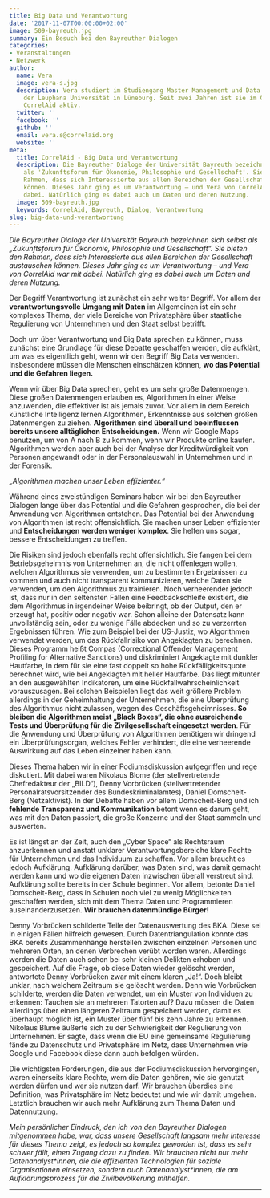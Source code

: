 ```yaml
---
title: Big Data und Verantwortung
date: '2017-11-07T00:00:00+02:00'
image: 509-bayreuth.jpg
summary: Ein Besuch bei den Bayreuther Dialogen
categories:
- Veranstaltungen
- Netzwerk
author:
  name: Vera
  image: vera-s.jpg
  description: Vera studiert im Studiengang Master Management und Data Science an
    der Leuphana Universität in Lüneburg. Seit zwei Jahren ist sie im Core-Team von
    CorrelAid aktiv.
  twitter: ''
  facebook: ''
  github: ''
  email: vera.s@correlaid.org
  website: ''
meta:
  title: CorrelAid - Big Data und Verantwortung
  description: Die Bayreuther Dialoge der Universität Bayreuth bezeichnen sich selbst
    als 'Zukunftsforum für Ökonomie, Philosophie und Gesellschaft'. Sie bieten den
    Rahmen, dass sich Interessierte aus allen Bereichen der Gesellschaft austauschen
    können. Dieses Jahr ging es um Verantwortung – und Vera von CorrelAid war mit
    dabei. Natürlich ging es dabei auch um Daten und deren Nutzung.
  image: 509-bayreuth.jpg
  keywords: CorrelAid, Bayreuth, Dialog, Verantwortung
slug: big-data-und-verantwortung
---
```


*Die Bayreuther Dialoge der Universität Bayreuth bezeichnen sich selbst
als „Zukunftsforum für Ökonomie, Philosophie und Gesellschaft“. Sie
bieten den Rahmen, dass sich Interessierte aus allen Bereichen der
Gesellschaft austauschen können. Dieses Jahr ging es um Verantwortung –
und Vera von CorrelAid war mit dabei. Natürlich ging es dabei auch um
Daten und deren Nutzung.*

Der Begriff Verantwortung ist zunächst ein sehr weiter Begriff. Vor
allem der **verantwortungsvolle Umgang mit Daten** im Allgemeinen ist
ein sehr komplexes Thema, der viele Bereiche von Privatsphäre über
staatliche Regulierung von Unternehmen und den Staat selbst betrifft.

Doch um über Verantwortung und Big Data sprechen zu können, muss
zunächst eine Grundlage für diese Debatte geschaffen werden, die
aufklärt, um was es eigentlich geht, wenn wir den Begriff Big Data
verwenden. Insbesondere müssen die Menschen einschätzen können, **wo das
Potential und die Gefahren liegen.**

Wenn wir über Big Data sprechen, geht es um sehr große Datenmengen.
Diese großen Datenmengen erlauben es, Algorithmen in einer Weise
anzuwenden, die effektiver ist als jemals zuvor. Vor allem in dem
Bereich künstliche Intelligenz lernen Algorithmen, Erkenntnisse aus
solchen großen Datenmengen zu ziehen. **Algorithmen sind überall und
beeinflussen bereits unsere alltäglichen Entscheidungen.** Wenn wir
Google Maps benutzen, um von A nach B zu kommen, wenn wir Produkte
online kaufen. Algorithmen werden aber auch bei der Analyse der
Kreditwürdigkeit von Personen angewandt oder in der Personalauswahl in
Unternehmen und in der Forensik.

*„Algorithmen machen unser Leben effizienter.“*

Während eines zweistündigen Seminars haben wir bei den Bayreuther
Dialogen lange über das Potential und die Gefahren gesprochen, die bei
der Anwendung von Algorithmen entstehen. Das Potential bei der Anwendung
von Algorithmen ist recht offensichtlich. Sie machen unser Leben
effizienter und **Entscheidungen werden weniger komplex**. Sie helfen
uns sogar, bessere Entscheidungen zu treffen.

Die Risiken sind jedoch ebenfalls recht offensichtlich. Sie fangen bei
dem Betriebsgeheimnis von Unternehmen an, die nicht offenlegen wollen,
welchen Algorithmus sie verwenden, um zu bestimmten Ergebnissen zu
kommen und auch nicht transparent kommunizieren, welche Daten sie
verwenden, um den Algorithmus zu trainieren. Noch verheerender jedoch
ist, dass nur in den seltensten Fällen eine Feedbackschleife existiert,
die dem Algorithmus in irgendeiner Weise beibringt, ob der Output, den
er erzeugt hat, positiv oder negativ war. Schon alleine der Datensatz
kann unvollständig sein, oder zu wenige Fälle abdecken und so zu
verzerrten Ergebnissen führen. Wie zum Beispiel bei der US-Justiz, wo
Algorithmen verwendet werden, um das Rückfallrisiko von Angeklagten zu
berechnen. Dieses Programm heißt Compas (Correctional Offender
Management Profiling for Alternative Sanctions) und diskriminiert
Angeklagte mit dunkler Hautfarbe, in dem für sie eine fast doppelt so
hohe Rückfälligkeitsquote berechnet wird, wie bei Angeklagten mit heller
Hautfarbe. Das liegt mitunter an den ausgewählten Indikatoren, um eine
Rückfallwahrscheinlichkeit vorauszusagen. Bei solchen Beispielen liegt
das weit größere Problem allerdings in der Geheimhaltung der
Unternehmen, die eine Überprüfung des Algorithmus nicht zulassen, wegen
des Geschäftsgeheimnisses. **So bleiben die Algorithmen meist „Black
Boxes“, die ohne ausreichende Tests und Überprüfung für die
Zivilgesellschaft eingesetzt werden**. Für die Anwendung und Überprüfung
von Algorithmen benötigen wir dringend ein Überprüfungsorgan, welches
Fehler verhindert, die eine verheerende Auswirkung auf das Leben
einzelner haben kann.

Dieses Thema haben wir in einer Podiumsdiskussion aufgegriffen und rege
diskutiert. Mit dabei waren Nikolaus Blome (der stellvertretende
Chefredakteur der „BILD“), Denny Vorbrücken (stellvertretender
Personalratsvorsitzender des Bundeskriminalamtes), Daniel Domscheit-Berg
(Netzaktivist). In der Debatte haben vor allem Domscheit-Berg und ich
**fehlende Transparenz und Kommunikation** betont wenn es darum geht,
was mit den Daten passiert, die große Konzerne und der Staat sammeln und
auswerten.

Es ist längst an der Zeit, auch den „Cyber Space“ als Rechtsraum
anzuerkennen und anstatt unklarer Verantwortungsbereiche klare Rechte
für Unternehmen und das Individuum zu schaffen. Vor allem braucht es
jedoch Aufklärung. Aufklärung darüber, was Daten sind, was damit gemacht
werden kann und wo die eigenen Daten inzwischen überall verstreut sind.
Aufklärung sollte bereits in der Schule beginnen. Vor allem, betonte
Daniel Domscheit-Berg, dass in Schulen noch viel zu wenig Möglichkeiten
geschaffen werden, sich mit dem Thema Daten und Programmieren
auseinanderzusetzen. **Wir brauchen datenmündige Bürger!**

Denny Vorbrücken schilderte Teile der Datenauswertung des BKA. Diese sei
in einigen Fällen hilfreich gewesen. Durch Datentriangulation konnte das
BKA bereits Zusammenhänge herstellen zwischen einzelnen Personen und
mehreren Orten, an denen Verbrechen verübt worden waren. Allerdings
werden die Daten auch schon bei sehr kleinen Delikten erhoben und
gespeichert. Auf die Frage, ob diese Daten wieder gelöscht werden,
antwortete Denny Vorbrücken zwar mit einem klaren „Ja!“. Doch bleibt
unklar, nach welchem Zeitraum sie gelöscht werden. Denn wie Vorbrücken
schilderte, werden die Daten verwendet, um ein Muster von Individuen zu
erkennen: Tauchen sie an mehreren Tatorten auf? Dazu müssen die Daten
allerdings über einen längeren Zeitraum gespeichert werden, damit es
überhaupt möglich ist, ein Muster über fünf bis zehn Jahre zu erkennen.
Nikolaus Blume äußerte sich zu der Schwierigkeit der Regulierung von
Unternehmen. Er sagte, dass wenn die EU eine gemeinsame Regulierung
fände zu Datenschutz und Privatsphäre im Netz, dass Unternehmen wie
Google und Facebook diese dann auch befolgen würden.

Die wichtigsten Forderungen, die aus der Podiumsdiskussion hervorgingen,
waren einerseits klare Rechte, wem die Daten gehören, wie sie genutzt
werden dürfen und wer sie nutzen darf. Wir brauchen überdies eine
Definition, was Privatsphäre im Netz bedeutet und wie wir damit umgehen.
Letztlich brauchen wir auch mehr Aufklärung zum Thema Daten und
Datennutzung.

*Mein persönlicher Eindruck, den ich von den Bayreuther Dialogen
mitgenommen habe, war, dass unsere Gesellschaft langsam mehr Interesse
für dieses Thema zeigt, es jedoch so komplex geworden ist, dass es sehr
schwer fällt, einen Zugang dazu zu finden. Wir brauchen nicht nur mehr
Datenanalyst\*innen, die die effizienten Technologien für soziale
Organisationen einsetzen, sondern auch Datenanalyst\*innen, die am
Aufklärungsprozess für die Zivilbevölkerung mithelfen.*

------------------------------------------------------------------------



